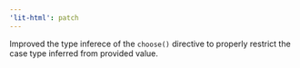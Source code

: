 ```yaml
---
'lit-html': patch
---
```


Improved the type inferece of the `choose()` directive to properly restrict the case type inferred from provided value.
